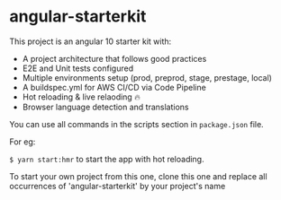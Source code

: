 # angular-starterkit

This project is an angular 10 starter kit with:

- A project architecture that follows good practices
- E2E and Unit tests configured
- Multiple environments setup (prod, preprod, stage, prestage, local) 
- A buildspec.yml for AWS CI/CD via Code Pipeline 
- Hot reloading & live relaoding :fire:
- Browser language detection and translations 

You can use all commands in the scripts section in ``package.json`` file.

For eg:

``$ yarn start:hmr`` to start the app with hot reloading.

To start your own project from this one, clone this one and replace all occurrences of 'angular-starterkit' 
by your project's name
